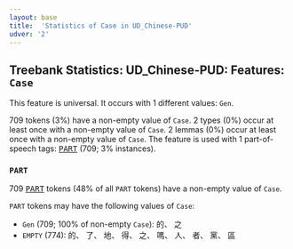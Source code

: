 ```yaml
---
layout: base
title:  'Statistics of Case in UD_Chinese-PUD'
udver: '2'
---
```


## Treebank Statistics: UD_Chinese-PUD: Features: `Case`

This feature is universal.
It occurs with 1 different values: `Gen`.

709 tokens (3%) have a non-empty value of `Case`.
2 types (0%) occur at least once with a non-empty value of `Case`.
2 lemmas (0%) occur at least once with a non-empty value of `Case`.
The feature is used with 1 part-of-speech tags: <tt><a href="zh_pud-pos-PART.html">PART</a></tt> (709; 3% instances).

### `PART`

709 <tt><a href="zh_pud-pos-PART.html">PART</a></tt> tokens (48% of all `PART` tokens) have a non-empty value of `Case`.

`PART` tokens may have the following values of `Case`:

* `Gen` (709; 100% of non-empty `Case`): 的、 之
* `EMPTY` (774): 的、 了、 地、 得、 之、 嗎、 人、 者、 黨、 區

